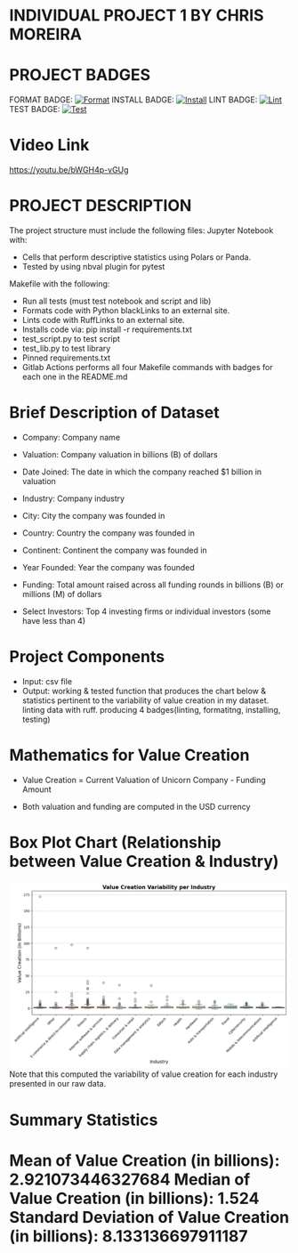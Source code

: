 # INDIVIDUAL PROJECT 1 BY CHRIS MOREIRA

# PROJECT BADGES
FORMAT BADGE: [![Format](https://github.com/nogibjj/chris_moreira_individual_1/actions/workflows/format.yml/badge.svg)](https://github.com/nogibjj/chris_moreira_individual_1/actions/workflows/format.yml)
INSTALL BADGE: [![Install](https://github.com/nogibjj/chris_moreira_individual_1/actions/workflows/install.yml/badge.svg)](https://github.com/nogibjj/chris_moreira_individual_1/actions/workflows/install.yml)
LINT BADGE: [![Lint](https://github.com/nogibjj/chris_moreira_individual_1/actions/workflows/lint.yml/badge.svg)](https://github.com/nogibjj/chris_moreira_individual_1/actions/workflows/lint.yml)
TEST BADGE: [![Test](https://github.com/nogibjj/chris_moreira_individual_1/actions/workflows/test.yml/badge.svg)](https://github.com/nogibjj/chris_moreira_individual_1/actions/workflows/test.yml)
# Video Link
https://youtu.be/bWGH4p-vGUg
# PROJECT DESCRIPTION
The project structure must include the following files:
Jupyter Notebook with: 
- Cells that perform descriptive statistics using Polars or Panda.
- Tested by using nbval plugin for pytest

Makefile with the following:
- Run all tests (must test notebook and script and lib)
- Formats code with Python blackLinks to an external site.
- Lints code with RuffLinks to an external site.
- Installs code via:  pip install -r requirements.txt
- test_script.py to test script
- test_lib.py to test library
- Pinned requirements.txt
- Gitlab Actions performs all four Makefile commands with badges for each one in the README.md

# Brief Description of Dataset


- Company: Company name

- Valuation: Company valuation in billions (B) of dollars

- Date Joined: The date in which the company reached $1 billion in valuation

- Industry: Company industry

- City: City the company was founded in

- Country: Country the company was founded in

- Continent: Continent the company was founded in

- Year Founded: Year the company was founded

- Funding: Total amount raised across all funding rounds in billions (B) or millions (M) of dollars

- Select Investors: Top 4 investing firms or individual investors (some have less than 4)


# Project Components
- Input: csv file 
- Output: working & tested function that produces the chart below & statistics pertinent to the variability of value creation in my dataset. linting data with ruff. producing 4 badges(linting, formatitng, installing, testing)

# Mathematics for Value Creation 

- Value Creation = Current Valuation of Unicorn Company - Funding Amount

- Both valuation and funding are computed in the USD currency 



# Box Plot Chart (Relationship between Value Creation & Industry)
![alt text](value_creation_boxplot.png)
Note that this computed the variability of value creation for each industry presented in our raw data. 

# Summary Statistics
Mean of Value Creation (in billions): 2.921073446327684
Median of Value Creation (in billions): 1.524
Standard Deviation of Value Creation (in billions): 8.133136697911187
=======
